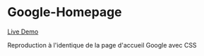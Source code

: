 # Google-Homepage

[Live Demo](https://jeremy-mairey.github.io/google-homepage/)

Reproduction à l'identique de la page d'accueil Google avec CSS
